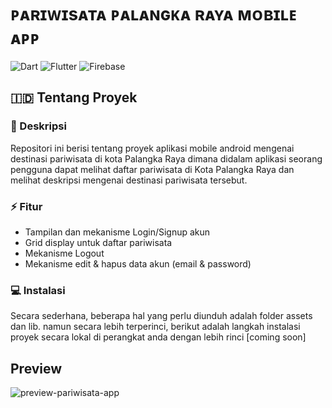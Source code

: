 # ᴘᴀʀɪᴡɪsᴀᴛᴀ ᴘᴀʟᴀɴɢᴋᴀ ʀᴀʏᴀ ᴍᴏʙɪʟᴇ ᴀᴘᴘ
![Dart](https://img.shields.io/badge/dart-%230175C2.svg?style=for-the-badge&logo=dart&logoColor=white) ![Flutter](https://img.shields.io/badge/Flutter-%2302569B.svg?style=for-the-badge&logo=Flutter&logoColor=white) ![Firebase](https://img.shields.io/badge/firebase-%23039BE5.svg?style=for-the-badge&logo=firebase)

## 🇮🇩 Tentang Proyek
### 📑 Deskripsi
Repositori ini berisi tentang proyek aplikasi mobile android mengenai destinasi pariwisata di kota Palangka Raya dimana didalam aplikasi seorang pengguna dapat melihat daftar pariwisata di Kota Palangka Raya dan melihat deskripsi mengenai destinasi pariwisata tersebut.

### ⚡ Fitur
- Tampilan dan mekanisme Login/Signup akun
- Grid display untuk daftar pariwisata
- Mekanisme Logout
- Mekanisme edit & hapus data akun (email & password)

### 💻 Instalasi
Secara sederhana, beberapa hal yang perlu diunduh adalah folder assets dan lib. namun secara lebih terperinci, berikut adalah langkah instalasi proyek secara lokal di perangkat anda dengan lebih rinci [coming soon]

## Preview
![preview-pariwisata-app](https://github.com/SoLiDinity/pariwisata-palangka-raya-mobile-app/assets/127974449/5a4d9fd9-9621-40d6-96ee-0d0295f852bf)


